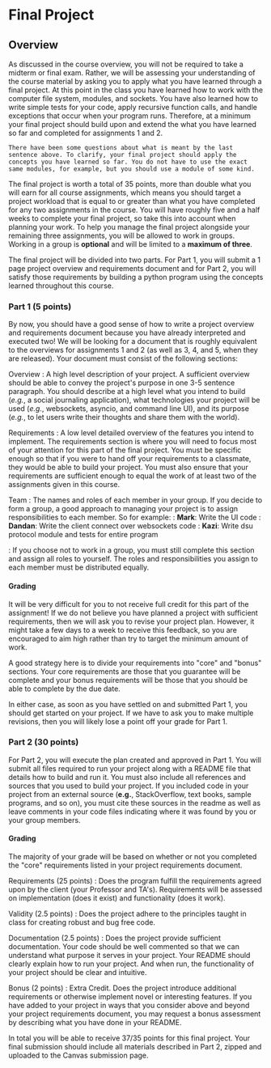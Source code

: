 Final Project
============================

## Overview

As discussed in the course overview, you will not be required to take a midterm or final exam. Rather, we will be assessing your understanding of the course material by asking you to apply what you have learned through a final project. At this point in the class you have learned how to work with the computer file system, modules, and sockets. You have also learned how to write simple tests for your code, apply recursive function calls, and handle exceptions that occur when your program runs. Therefore, at a minimum your final project should build upon and extend the what you have learned so far and completed for assignments 1 and 2.

```{note}
There have been some questions about what is meant by the last sentence above. To clarify, your final project should apply the concepts you have learned so far. You do not have to use the exact same modules, for example, but you should use a module of some kind.
```

The final project is worth a total of 35 points, more than double what you will earn for all course assignments, which means you should target a project workload that is equal to or greater than what you have completed for any two assignments in the course. You will have roughly five and a half weeks to complete your final project, so take this into account when planning your work. To help you manage the final project alongside your remaining three assignments, you will be allowed to work in groups. Working in a group is __optional__ and will be limited to a __maximum of three__.

The final project will be divided into two parts. For Part 1, you will submit a 1 page project overview and requirements document and for Part 2, you will satisfy those requirements by building a python program using the concepts learned throughout this course.


### Part 1 (5 points)

By now, you should have a good sense of how to write a project overview and requirements document because you have already interpreted and executed two! We will be looking for a document that is roughly equivalent to the overviews for assignments 1 and 2 (as well as 3, 4, and 5, when they are released). Your document must consist of the following sections:

Overview
: A high level description of your project. A sufficient overview should be able to convey the project's purpose in one 3-5 sentence paragraph. You should describe at a high level what you intend to build (_e.g._, a social journaling application), what technologies your project will be used (_e.g._, websockets, asyncio, and command line UI), and its purpose (_e.g._, to let users write their thoughts and share them with the world).

Requirements
: A low level detailed overview of the features you intend to implement. The requirements section is where you will need to focus most of your attention for this part of the final project. You must be specific enough so that if you were to hand off your requirements to a classmate, they would be able to build your project. You must also ensure that your requirements are sufficient enough to equal the work of at least two of the assignments given in this course.

Team
: The names and roles of each member in your group. If you decide to form a group, a good approach to managing your project is to assign responsibilities to each member. So for example:
: __Mark__: Write the UI code
: __Dandan__: Write the client connect over websockets code
: __Kazi__: Write dsu protocol module and tests for entire program

: If you choose not to work in a group, you must still complete this section and assign all roles to yourself. The roles and responsibilities you assign to each member must be distributed equally.

#### Grading

It will be very difficult for you to not receive full credit for this part of the assignment! If we do not believe you have planned a project with sufficient requirements, then we will ask you to revise your project plan. However, it might take a few days to a week to receive this feedback, so you are encouraged to aim high rather than try to target the minimum amount of work.

A good strategy here is to divide your requirements into "core" and "bonus" sections. Your core requirements are those that you guarantee will be complete and your bonus requirements will be those that you should be able to complete by the due date.

In either case, as soon as you have settled on and submitted Part 1, you should get started on your project. If we have to ask you to make multiple revisions, then you will likely lose a point off your grade for Part 1.

### Part 2 (30 points)

For Part 2, you will execute the plan created and approved in Part 1. You will submit all files required to run your project along with a README file that details how to build and run it. You must also include all references and sources that you used to build your project. If you included code in your project from an external source (__e.g.__, StackOverflow, text books, sample programs, and so on), you must cite these sources in the readme as well as leave comments in your code files indicating where it was found by you or your group members.

#### Grading

The majority of your grade will be based on whether or not you completed the "core" requirements listed in your project requirements document.

Requirements (25 points)
: Does the program fulfill the requirements agreed upon by the client (your Professor and TA's). Requirements will be assessed on implementation (does it exist) and functionality (does it work).

Validity (2.5 points)
: Does the project adhere to the principles taught in class for creating robust and bug free code. 

Documentation (2.5 points)
: Does the project provide sufficient documentation. Your code should be well commented so that we can understand what purpose it serves in your project. Your README should clearly explain how to run your project. And when run, the functionality of your project should be clear and intuitive.

Bonus (2 points)
: Extra Credit. Does the project introduce additional requirements or otherwise implement novel or interesting features. If you have added to your project in ways that you consider above and beyond your project requirements document, you may request a bonus assessment by describing what you have done in your README.

In total you will be able to receive 37/35 points for this final project. Your final submission should include all materials described in Part 2, zipped and uploaded to the Canvas submission page.


